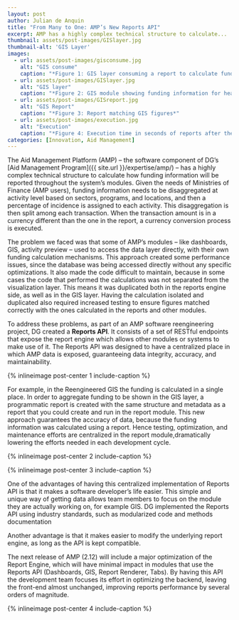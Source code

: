 ```yaml
---
layout: post
author: Julian de Anquin
title: "From Many to One: AMP’s New Reports API"
excerpt: AMP has a highly complex technical structure to calculate...
thumbnail: assets/post-images/GISlayer.jpg
thumbnail-alt: 'GIS Layer'
images:
  - url: assets/post-images/gisconsume.jpg
    alt: "GIS consume"
    caption: "*Figure 1: GIS layer consuming a report to calculate funding information*"
  - url: assets/post-images/GISlayer.jpg
    alt: "GIS layer"
    caption: "*Figure 2: GIS module showing funding information for health sector*"
  - url: assets/post-images/GISreport.jpg
    alt: "GIS Report"
    caption: "*Figure 3: Report matching GIS figures*"
  - url: assets/post-images/execution.jpg
    alt: "Execution"
    caption: "*Figure 4: Execution time in seconds of reports after the new module was built, compared to old times*"
categories: [Innovation, Aid Management]
---
```


The Aid Management Platform (AMP) – the software component of DG’s [Aid Management Program]({{ site.url }}/expertise/amp/) – has a highly complex technical structure to calculate how funding information will be reported throughout the system’s modules. Given the needs of Ministries of Finance (AMP users), funding information needs to be disaggregated at activity level based on sectors, programs, and locations, and then a percentage of incidence is assigned to each activity. This disaggregation is then split among each transaction. When the transaction amount is in a currency different than the one in the report, a currency conversion process is executed.

The problem we faced was that some of AMP’s modules – like dashboards, GIS, activity preview – used to access the data layer directly, with their own funding calculation mechanisms. This approach created some performance issues, since the database was being accessed directly without any specific optimizations. It also made the code difficult to maintain, because in some cases the code that performed the calculations was not separated from the visualization layer. This means it was duplicated both in the reports engine side, as well as in the GIS layer. Having the calculation isolated and duplicated also required increased testing to ensure figures matched correctly with the ones calculated in the reports and other modules.

To address these problems, as part of an AMP software reengineering project, DG created a **Reports API**. It consists of a set of RESTful endpoints that expose the report engine which allows other modules or systems to make use of it. The Reports API was designed to have a centralized place in which AMP data is exposed, guaranteeing data integrity, accuracy, and maintainability. 

{% inlineimage post-center 1 include-caption %}

For example, in the Reengineered GIS the funding is calculated in a single place. In order to aggregate funding to be shown in the GIS layer, a programmatic report is created with the same structure and metadata as a report that you could create and run in the report module. This new approach guarantees the accuracy of data, because the funding information was calculated using a report. Hence testing, optimization, and maintenance efforts are centralized in the report module,dramatically lowering the efforts needed in each development cycle.

{% inlineimage post-center 2 include-caption %}

{% inlineimage post-center 3 include-caption %}

One of the advantages of having this centralized implementation of Reports API is that it makes a software developer’s life easier. This simple and unique way of getting data allows team members to focus on the module they are actually working on, for example GIS. DG implemented the Reports API using industry standards, such as modularized code and methods documentation

Another advantage is that it makes easier to modify the underlying report engine, as long as the API is kept compatible. 

The next release of AMP (2.12) will include a major optimization of the Report Engine, which will have minimal impact in modules that use the Reports API (Dashboards, GIS, Report Renderer, Tabs). By having this API the development team focuses its effort in optimizing the backend, leaving the front-end almost unchanged, improving reports performance by several orders of magnitude. 

{% inlineimage post-center 4 include-caption %}
